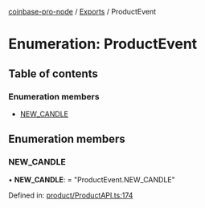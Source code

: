 [coinbase-pro-node](../README.md) / [Exports](../modules.md) / ProductEvent

# Enumeration: ProductEvent

## Table of contents

### Enumeration members

- [NEW\_CANDLE](productevent.md#new_candle)

## Enumeration members

### NEW\_CANDLE

• **NEW\_CANDLE**: = "ProductEvent.NEW\_CANDLE"

Defined in: [product/ProductAPI.ts:174](https://github.com/bennycode/coinbase-pro-node/blob/c3d8f7c/src/product/ProductAPI.ts#L174)
